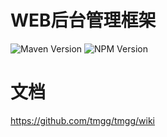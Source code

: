 # WEB后台管理框架

![Maven Version](https://img.shields.io/maven-central/v/io.github.tmgg/tmgg-system-parent) 
![NPM Version](https://img.shields.io/npm/v/@tmgg/tmgg-system)


# 文档
https://github.com/tmgg/tmgg/wiki

